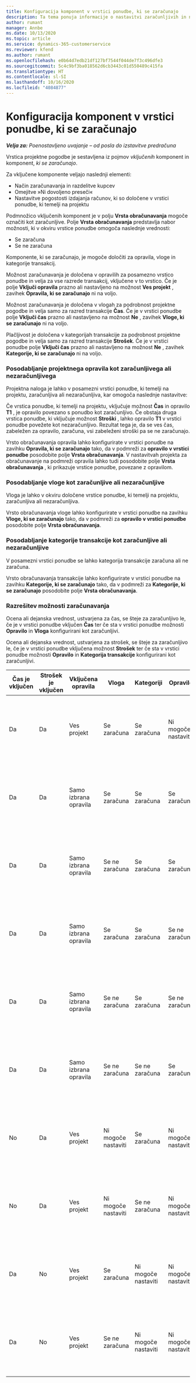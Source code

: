 ```yaml
---
title: Konfiguracija komponent v vrstici ponudbe, ki se zaračunajo
description: Ta tema ponuja informacije o nastavitvi zaračunljivih in nezaračunljivih komponent v vrstici projektne ponudbe.
author: rumant
manager: Annbe
ms.date: 10/13/2020
ms.topic: article
ms.service: dynamics-365-customerservice
ms.reviewer: kfend
ms.author: rumant
ms.openlocfilehash: e0b64d7edb21df127bf7544f044de7f3c496dfe3
ms.sourcegitcommit: 5c4c9bf3ba018562d6cb3443c01d550489c415fa
ms.translationtype: HT
ms.contentlocale: sl-SI
ms.lasthandoff: 10/16/2020
ms.locfileid: "4084877"
---
```

# <a name="configure-the-chargeable-components-of-a-quote-line"></a>Konfiguracija komponent v vrstici ponudbe, ki se zaračunajo

_**Velja za:** Poenostavljeno uvajanje – od posla do izstavitve predračuna_

Vrstica projektne pogodbe je sestavljena iz pojmov *vključenih* komponent in komponent, *ki se zaračunajo*.

Za vključene komponente veljajo naslednji elementi:

  - Način zaračunavanja in razdelitve kupcev
  - Omejitve »Ni dovoljeno preseči« 
  - Nastavitve pogostosti izdajanja računov, ki so določene v vrstici ponudbe, ki temelji na projektu

Podmnožico vključenih komponent je v polju **Vrsta obračunavanja** mogoče označiti kot zaračunljive. Polje **Vrsta obračunavanja** predstavlja nabor možnosti, ki v okviru vrstice ponudbe omogoča naslednje vrednosti:

  - Se zaračuna
  - Se ne zaračuna

Komponente, ki se zaračunajo, je mogoče določiti za opravila, vloge in kategorije transakcij.

Možnost zaračunavanja je določena v opravilih za posamezno vrstico ponudbe in velja za vse razrede transakcij, vključene v to vrstico. Če je polje **Vključi opravila** prazno ali nastavljeno na možnost **Ves projekt** , zavihek **Opravila, ki se zaračunajo** ni na voljo.

Možnost zaračunavanja je določena v vlogah za podrobnost projektne pogodbe in velja samo za razred transakcije **Čas**. Če je v vrstici ponudbe polje **Vključi čas** prazno ali nastavljeno na možnost **Ne** , zavihek **Vloge, ki se zaračunajo** ni na voljo.

Plačljivost je določena v kategorijah transakcije za podrobnost projektne pogodbe in velja samo za razred transakcije **Strošek**. Če je v vrstici ponudbe polje **Vključi čas** prazno ali nastavljeno na možnost **Ne** , zavihek **Kategorije, ki se zaračunajo** ni na voljo.

### <a name="update-a-project-task-to-be-chargeable-or-non-chargeable"></a>Posodabljanje projektnega opravila kot zaračunljivega ali nezaračunljivega

Projektna naloga je lahko v posamezni vrstici ponudbe, ki temelji na projektu, zaračunljiva ali nezaračunljiva, kar omogoča naslednje nastavitve:

Če vrstica ponudbe, ki temelji na projektu, vključuje možnost **Čas** in opravilo **T1** , je opravilo povezano s ponudbo kot zaračunljivo. Če obstaja druga vrstica ponudbe, ki vključuje možnost **Stroški** , lahko opravilo **T1** v vrstici ponudbe povežete kot nezaračunljivo. Rezultat tega je, da se ves čas, zabeležen za opravilo, zaračuna, vsi zabeleženi stroški pa se ne zaračunajo.

Vrsto obračunavanja opravila lahko konfigurirate v vrstici ponudbe na zavihku **Opravila, ki se zaračunajo** tako, da v podmreži za **opravilo v vrstici ponudbe** posodobite polje **Vrsta obračunavanja**. V nastavitvah projekta za obračunavanje na podmreži opravila lahko tudi posodobite polje **Vrsta obračunavanja** , ki prikazuje vrstice ponudbe, povezane z opravilom.

### <a name="update-a-role-to-be-chargeable-or-non-chargeable"></a>Posodabljanje vloge kot zaračunljive ali nezaračunljive

Vloga je lahko v okviru določene vrstice ponudbe, ki temelji na projektu, zaračunljiva ali nezaračunljiva.

Vrsto obračunavanja vloge lahko konfigurirate v vrstici ponudbe na zavihku **Vloge, ki se zaračunajo** tako, da v podmreži za **opravilo v vrstici ponudbe** posodobite polje **Vrsta obračunavanja**.

### <a name="update-a-transaction-category-to-be-chargeable-or-non-chargeable"></a>Posodabljanje kategorije transakcije kot zaračunljive ali nezaračunljive

V posamezni vrstici ponudbe se lahko kategorija transakcije zaračuna ali ne zaračuna.

Vrsto obračunavanja transakcije lahko konfigurirate v vrstici ponudbe na zavihku **Kategorije, ki se zaračunajo** tako, da v podmreži za **Kategorije, ki se zaračunajo** posodobite polje **Vrsta obračunavanja**.

### <a name="resolve-chargeability"></a>Razrešitev možnosti zaračunavanja
Ocena ali dejanska vrednost, ustvarjena za čas, se šteje za zaračunljivo le, če je v vrstici ponudbe vključen **Čas** ter če sta v vrstici ponudbe možnosti **Opravilo** in **Vloga** konfigurirani kot zaračunljivi.

Ocena ali dejanska vrednost, ustvarjena za strošek, se šteje za zaračunljivo le, če je v vrstici ponudbe vključena možnost **Strošek** ter če sta v vrstici ponudbe možnosti **Opravilo** in **Kategorija transakcije** konfigurirani kot zaračunljivi.

| Čas je vključen | Strošek je vključen | Vključena opravila | Vloga | Kategoriji | Opravilo | Obračunavanje |
| --- | --- | --- | --- | --- | --- | --- |
| Da | Da | Ves projekt | Se zaračuna | Se zaračuna | Ni mogoče nastaviti | Obračun po dejanskem času: Se zaračuna </br>Vrsta obračuna za dejansko vrednost stroška: Se zaračuna |
| Da | Da | Samo izbrana opravila | Se zaračuna | Se zaračuna | Se zaračuna | Obračun po dejanskem času: Se zaračuna</br>Vrsta obračuna za dejansko vrednost stroška: Se zaračuna |
| Da | Da | Samo izbrana opravila | Se ne zaračuna | Se zaračuna | Se zaračuna | Obračun po dejanskem času: Se ne zaračuna</br>Vrsta obračuna za dejansko vrednost stroška: Se zaračuna |
| Da | Da | Samo izbrana opravila | Se zaračuna | Se zaračuna | Se ne zaračuna | Obračun po dejanskem času: Se ne zaračuna</br> Vrsta obračuna za dejansko vrednost stroška: Se ne zaračuna |
| Da | Da | Samo izbrana opravila | Se ne zaračuna | Se zaračuna | Se ne zaračuna | Obračun po dejanskem času: Se ne zaračuna</br> Vrsta obračuna za dejansko vrednost stroška: Se ne zaračuna |
| Da | Da | Samo izbrana opravila | Se ne zaračuna | Se ne zaračuna | Se zaračuna | Obračun po dejanskem času: Se ne zaračuna</br> Vrsta obračuna za dejansko vrednost stroška: Se ne zaračuna |
| No | Da | Ves projekt | Ni mogoče nastaviti | Se zaračuna | Ni mogoče nastaviti | Obračun po dejanskem času: Ni na voljo </br>Vrsta obračuna za dejansko vrednost stroška: Se zaračuna |
| No | Da | Ves projekt | Ni mogoče nastaviti | Se ne zaračuna | Ni mogoče nastaviti | Obračun po dejanskem času: Ni na voljo </br>Vrsta obračuna za dejansko vrednost stroška: Se ne zaračuna |
| Da | No | Ves projekt | Se zaračuna | Ni mogoče nastaviti | Ni mogoče nastaviti | Obračun po dejanskem času: Se zaračuna</br>Vrsta obračuna za dejansko vrednost stroška: Ni na voljo |
| Da | No | Ves projekt | Se ne zaračuna | Ni mogoče nastaviti | Ni mogoče nastaviti | Obračun po dejanskem času: Se ne zaračuna </br>Vrsta obračuna za dejansko vrednost stroška: Ni na voljo |
